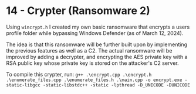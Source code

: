 # 14 - Crypter (Ransomware 2)

Using `wincrypt.h` I created my own basic ransomware that encrypts a users profile folder while bypassing Windows Defender (as of March 12, 2024).

The idea is that this ransomware will be further built upon by implementing the previous features as well as a C2. The actual ransomware will be improved by adding a decrypter, and encrypting the AES private key with a RSA public key whose private key is stored on the attacker's C2 server.

To compile this crypter, run: `g++ .\encrypt.cpp .\encrypt.h .\enumerate_files.cpp .\enumerate_files.h .\main.cpp -o encrypt.exe -static-libgcc -static-libstdc++ -static -lpthread -D_UNICODE -DUNICODE`

